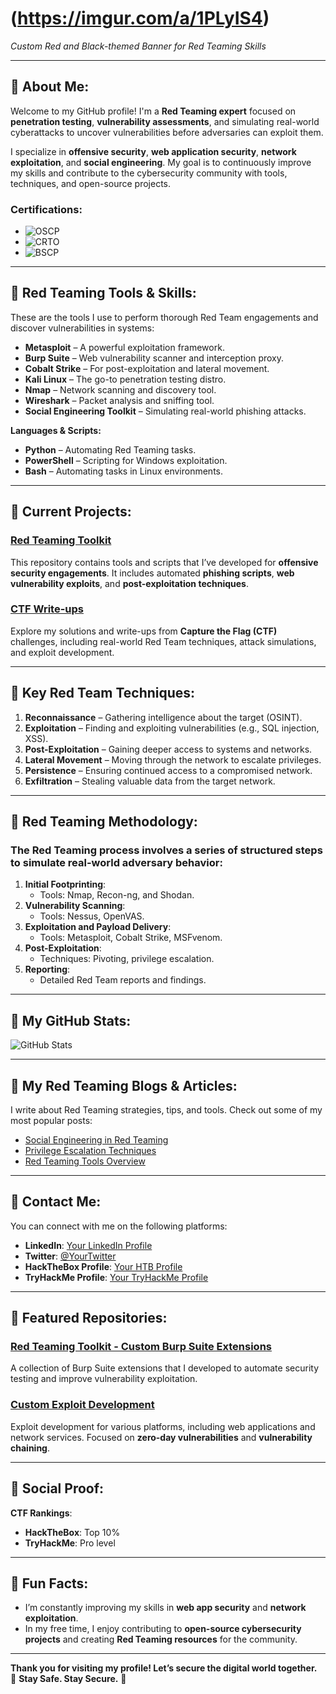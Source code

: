 # (https://imgur.com/a/1PLyIS4) 
*Custom Red and Black-themed Banner for Red Teaming Skills*

---

## 🔴 About Me:
Welcome to my GitHub profile! I'm a **Red Teaming expert** focused on **penetration testing**, **vulnerability assessments**, and simulating real-world cyberattacks to uncover vulnerabilities before adversaries can exploit them.

I specialize in **offensive security**, **web application security**, **network exploitation**, and **social engineering**. My goal is to continuously improve my skills and contribute to the cybersecurity community with tools, techniques, and open-source projects.

### Certifications:
- ![OSCP](https://img.shields.io/badge/OSCP-Active-red?style=flat)
- ![CRTO](https://img.shields.io/badge/CRTO-Active-red?style=flat)
- ![BSCP](https://img.shields.io/badge/BSCP-Active-red?style=flat)

---

## 🔴 Red Teaming Tools & Skills:
These are the tools I use to perform thorough Red Team engagements and discover vulnerabilities in systems:

- **Metasploit** – A powerful exploitation framework.
- **Burp Suite** – Web vulnerability scanner and interception proxy.
- **Cobalt Strike** – For post-exploitation and lateral movement.
- **Kali Linux** – The go-to penetration testing distro.
- **Nmap** – Network scanning and discovery tool.
- **Wireshark** – Packet analysis and sniffing tool.
- **Social Engineering Toolkit** – Simulating real-world phishing attacks.

**Languages & Scripts:**
- **Python** – Automating Red Teaming tasks.
- **PowerShell** – Scripting for Windows exploitation.
- **Bash** – Automating tasks in Linux environments.

---

## 🔴 Current Projects:
### [Red Teaming Toolkit](https://github.com/your-repository)
This repository contains tools and scripts that I’ve developed for **offensive security engagements**. It includes automated **phishing scripts**, **web vulnerability exploits**, and **post-exploitation techniques**.

### [CTF Write-ups](https://github.com/your-ctf-writeups)
Explore my solutions and write-ups from **Capture the Flag (CTF)** challenges, including real-world Red Team techniques, attack simulations, and exploit development.

---

## 🔴 Key Red Team Techniques:
1. **Reconnaissance** – Gathering intelligence about the target (OSINT).
2. **Exploitation** – Finding and exploiting vulnerabilities (e.g., SQL injection, XSS).
3. **Post-Exploitation** – Gaining deeper access to systems and networks.
4. **Lateral Movement** – Moving through the network to escalate privileges.
5. **Persistence** – Ensuring continued access to a compromised network.
6. **Exfiltration** – Stealing valuable data from the target network.

---

## 🔴 Red Teaming Methodology:
### The **Red Teaming** process involves a series of structured steps to simulate real-world adversary behavior:

1. **Initial Footprinting**: 
   - Tools: Nmap, Recon-ng, and Shodan.
2. **Vulnerability Scanning**: 
   - Tools: Nessus, OpenVAS.
3. **Exploitation and Payload Delivery**:
   - Tools: Metasploit, Cobalt Strike, MSFvenom.
4. **Post-Exploitation**: 
   - Techniques: Pivoting, privilege escalation.
5. **Reporting**:
   - Detailed Red Team reports and findings.

---

## 🔴 My GitHub Stats:
![GitHub Stats](https://github-readme-stats.vercel.app/api?username=your-username&show_icons=true&hide_title=true&count_private=true&hide=prs&theme=radical)

---

## 🔴 My **Red Teaming** Blogs & Articles:
I write about Red Teaming strategies, tips, and tools. Check out some of my most popular posts:

- [Social Engineering in Red Teaming](https://your-article-link)
- [Privilege Escalation Techniques](https://your-article-link)
- [Red Teaming Tools Overview](https://your-article-link)

---

## 🔴 Contact Me:
You can connect with me on the following platforms:

- **LinkedIn**: [Your LinkedIn Profile](https://linkedin.com/in/your-profile)
- **Twitter**: [@YourTwitter](https://twitter.com/your-profile)
- **HackTheBox Profile**: [Your HTB Profile](https://www.hackthebox.eu/profile/your-profile)
- **TryHackMe Profile**: [Your TryHackMe Profile](https://tryhackme.com/p/yourprofile)

---

## 🔴 Featured Repositories:

### [Red Teaming Toolkit - Custom Burp Suite Extensions](https://github.com/your-burp-extensions)
A collection of Burp Suite extensions that I developed to automate security testing and improve vulnerability exploitation.

### [Custom Exploit Development](https://github.com/your-custom-exploits)
Exploit development for various platforms, including web applications and network services. Focused on **zero-day vulnerabilities** and **vulnerability chaining**.

---

## 🔴 Social Proof:

**CTF Rankings**:  
- **HackTheBox**: Top 10%  
- **TryHackMe**: Pro level

---

## 🔴 Fun Facts:
- I’m constantly improving my skills in **web app security** and **network exploitation**.
- In my free time, I enjoy contributing to **open-source cybersecurity projects** and creating **Red Teaming resources** for the community.

---

**Thank you for visiting my profile! Let’s secure the digital world together.**  
🔴 **Stay Safe. Stay Secure.** 🔴

